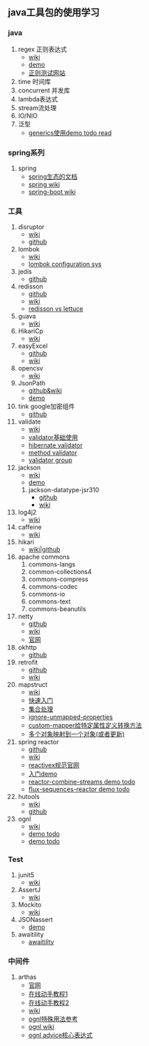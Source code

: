 ## java工具包的使用学习

### java
1. regex 正则表达式
    - [wiki](https://docs.oracle.com/en/java/javase/11/docs/api/java.base/java/util/regex/Pattern.html) 
    - [demo](https://www.baeldung.com/regular-expressions-java) 
    - [正则测试网站](https://regex101.com/)
2. time 时间库
3. concurrent 并发库
4. lambda表达式
5. stream流处理
6. IO/NIO
7. 泛型
    - [generics使用demo todo read](https://www.baeldung.com/java-generics)

### spring系列
1. spring
    - [spring生态的文档](https://spring.io/projects/spring-framework#overview)
    - [spring wiki](https://docs.spring.io/spring-framework/docs/current/reference/html/index.html)
    - [spring-boot wiki](https://docs.spring.io/spring-boot/docs/current/reference/html/)
### 工具
1.  disruptor 
    - [wiki](https://lmax-exchange.github.io/disruptor/) 
    - [github](https://github.com/LMAX-Exchange/disruptor)
2.  lombok 
    - [wiki](https://projectlombok.org/features/all) 
    - [lombok configuration sys](https://projectlombok.org/features/configuration)
3.  jedis 
    - [github](https://github.com/redis/jedis)
5.  redisson 
    - [github](https://github.com/redisson/redisson/) 
    - [wiki](https://github.com/redisson/redisson/wiki/Table-of-Content)
    - [redisson vs lettuce](https://redisson.org/feature-comparison-redisson-vs-lettuce.html)
6.  guava 
    - [wiki](https://github.com/google/guava/wiki)
7.  HikariCp 
    - [wiki](https://github.com/brettwooldridge/HikariCP)
8.  easyExcel 
    - [github](https://github.com/alibaba/easyexcel) 
    - [wiki](https://www.yuque.com/easyexcel/doc/easyexcel)
9.  opencsv 
    - [wiki](http://opencsv.sourceforge.net/)
10. JsonPath 
    - [github&wiki](https://github.com/json-path/JsonPath) 
    - [demo](https://www.baeldung.com/guide-to-jayway-jsonpath)
11. tink google加密组件 
    - [github](https://github.com/google/tink)
12. validate 
    - [wiki](http://hibernate.org/validator/) 
    - [validator基础使用](https://www.baeldung.com/javax-validation)
    - [hibernate validator](https://www.baeldung.com/hibernate-validator-constraints)
    - [method validator](https://www.baeldung.com/javax-validation-method-constraints)
    - [validator group](https://www.baeldung.com/javax-validation-groups)
13. jackson 
    - [wiki](https://github.com/FasterXML/jackson-databind) 
    - [demo](https://www.baeldung.com/jackson)
    1. jackson-datatype-jsr310 
        - [github](https://github.com/FasterXML/jackson-modules-java8) 
        - [wiki](https://github.com/FasterXML/jackson-modules-java8/tree/master/datetime)
14. log4j2 
    - [wiki](https://logging.apache.org/log4j/2.x/manual/index.html)
15. caffeine 
    - [wiki](https://github.com/ben-manes/caffeine/wiki)
16. hikari
    - [wiki|github](https://github.com/brettwooldridge/HikariCP)
17. apache commons
    1. commons-langs
    2. common-collections4
    3. commons-compress
    4. commons-codec
    5. commons-io
    6. commons-text
    7. commons-beanutils
18. netty
    - [github](https://github.com/netty/netty)
    - [wiki](https://netty.io/wiki/)
    - [官网](https://netty.io/)
19. okhttp
    - [github](https://github.com/square/okhttp/)
21. retrofit
    - [github](https://github.com/square/retrofit)
    - [wiki](https://square.github.io/retrofit/)
20. mapstruct
    - [wiki](https://mapstruct.org/)
    - [快速入门](https://www.baeldung.com/mapstruct)
    - [集合处理](https://www.baeldung.com/java-mapstruct-mapping-collections)
    - [ignore-unmapped-properties](https://www.baeldung.com/mapstruct-ignore-unmapped-properties)
    - [custom-mapper给特定属性定义转换方法](https://www.baeldung.com/mapstruct-custom-mapper)
    - [多个对象映射到一个对象(或者更新)](https://www.baeldung.com/mapstruct-multiple-source-objects)
21. spring reactor
    - [github](https://github.com/reactor/reactor-core)
    - [wiki](https://projectreactor.io/docs)
    - [reactivex规范官网](https://reactivex.io/)
    - [入门demo](https://www.baeldung.com/reactor-core)
    - [reactor-combine-streams demo todo](https://www.baeldung.com/reactor-combine-streams)
    - [flux-sequences-reactor demo todo](https://www.baeldung.com/flux-sequences-reactor)
22. hutools
    - [wiki](https://www.hutool.cn/docs/#/)
    - [github](https://github.com/dromara/hutool)
1. ognl
    - [wiki](http://commons.apache.org/proper/commons-ognl/language-guide.html)
    - [demo todo](https://juejin.cn/post/6844904013859651597)
    - [demo todo](https://blog.hhui.top/hexblog/2019/11/29/191129-Ognl-%E8%AF%AD%E6%B3%95%E5%9F%BA%E7%A1%80%E6%95%99%E7%A8%8B/)

### Test
1. junit5 
    - [wiki](https://junit.org/junit5/docs/current/user-guide/)
2. AssertJ 
    - [wiki](https://assertj.github.io/doc/)
3. Mockito 
    - [wiki](https://site.mockito.org/)
4. JSONassert 
    - [demo](https://www.baeldung.com/jsonassert)
5. awaitility
    - [awaitility](https://github.com/awaitility/awaitility)
    
### 中间件
1. arthas
    - [官网](https://arthas.aliyun.com/zh-cn/)
    - [在线动手教程1](https://arthas.aliyun.com/doc/arthas-tutorials.html?language=cn)
    - [在线动手教程2](https://start.aliyun.com/handson-lab?category=arthas)
    - [wiki](https://arthas.aliyun.com/doc/)
    - [ognl特殊用法参考](https://github.com/alibaba/arthas/issues/71)
    - [ognl wiki](http://commons.apache.org/proper/commons-ognl/language-guide.html)
    - [ognl advice核心表达式](https://arthas.aliyun.com/doc/advice-class.html)

 
